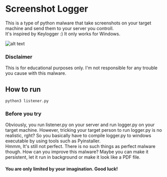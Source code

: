 # Screenshot Logger

This is a type of python malware that take screenshots on your target machine and send them to your server you controll.<br />
It's inspired by Keylogger :)
It only works for Windows.

![alt text](https://github.com/TKLinux966/mal/blob/main/logger_2.png?raw=true)

### Disclaimer
This is for educational purposes only. I'm not responsible for any trouble you cause with this malware.

## How to run

```
python3 listener.py
```

### Before you try

Obviously, you run listener.py on your server and run logger.py on your target machine. However, tricking your target person to run logger.py is no realistic, rght? So you basically have to compile logger.py to windows executable by using tools such as Pyinstaller.<br />
Hmmm, It's still not perfect. There is no such things as perfect malware though. How can you improve this malware? Maybe you can make it persistent, let it run in background or make it look like a PDF file.<br />

#### You are only limited by your imagination. Good luck!
